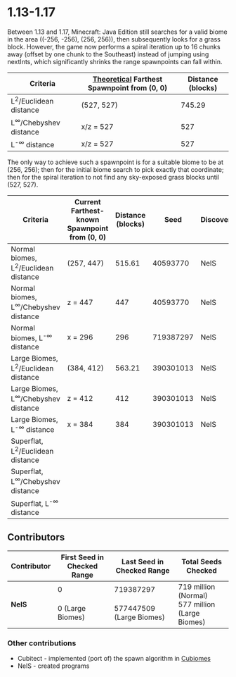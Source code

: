 # 1.13-1.17

Between 1.13 and 1.17, Minecraft: Java Edition still searches for a valid biome in the area ((-256, -256), (256, 256)), then subsequently looks for a grass block. However, the game now performs a spiral iteration up to 16 chunks away (offset by one chunk to the Southeast) instead of jumping using nextInts, which significantly shrinks the range spawnpoints can fall within.

| Criteria                               | <ins>Theoretical</ins> Farthest Spawnpoint from (0, 0) | Distance (blocks) |
| -------------------------------------- | ------------------------------------------------------ | ----------------- |
| L<sup>2</sup>/Euclidean distance       | (527, 527)                                             | 745.29            |
| L<sup>&infin;</sup>/Chebyshev distance | x/z = 527                                              | 527               |
| L<sup>-&infin;</sup> distance          | x/z = 527                                              | 527               |

The only way to achieve such a spawnpoint is for a suitable biome to be at (256, 256); then for the initial biome search to pick exactly that coordinate; then for the spiral iteration to not find any sky-exposed grass blocks until (527, 527).

| Criteria                                              | Current Farthest-known Spawnpoint from (0, 0) | Distance (blocks) | Seed      | Discoverer |
| ----------------------------------------------------- | --------------------------------------------- | ----------------- | --------- | ---------- |
| Normal biomes, L<sup>2</sup>/Euclidean distance       | (257, 447)                                    | 515.61            | 40593770  | NelS       |
| Normal biomes, L<sup>&infin;</sup>/Chebyshev distance | z = 447                                       | 447               | 40593770  | NelS       |
| Normal biomes, L<sup>-&infin;</sup> distance          | x = 296                                       | 296               | 719387297 | NelS       |
| Large Biomes, L<sup>2</sup>/Euclidean distance        | (384, 412)                                    | 563.21            | 390301013 | NelS       |
| Large Biomes, L<sup>&infin;</sup>/Chebyshev distance  | z = 412                                       | 412               | 390301013 | NelS       |
| Large Biomes, L<sup>-&infin;</sup> distance           | x = 384                                       | 384               | 390301013 | NelS       |
| Superflat, L<sup>2</sup>/Euclidean distance           |                                               |                   |           |            |
| Superflat, L<sup>&infin;</sup>/Chebyshev distance     |                                               |                   |           |            |
| Superflat, L<sup>-&infin;</sup> distance              |                                               |                   |           |            |
<!--
| Single Biome, L<sup>2</sup>/Euclidean distance        |                                               |                   |           |            |
| Single Biome, L<sup>&infin;</sup>/Chebyshev distance  |                                               |                   |           |            |
| Single Biome, L<sup>-&infin;</sup> distance           |                                               |                   |           |            |
-->

## Contributors
<table>
	<thead>
		<tr> <th>Contributor</th> <th>First Seed in Checked Range</th> <th>Last Seed in Checked Range</th> <th>Total Seeds Checked</th> </tr>
	</thead>
	<tbody>
		<tr> <td rowspan=2><b>NelS</b></td> <td>0</td>                <td>719387297</td> <td rowspan=2>719 million (Normal)<br>577 million (Large Biomes)</td> </tr>
		<tr>                                <td>0 (Large Biomes)</td> <td>577447509 (Large Biomes)</td>                                                        </tr>
	</tbody>
</table>

### Other contributions
- Cubitect - implemented (port of) the spawn algorithm in [Cubiomes](https://github.com/Cubitect/cubiomes)
- NelS - created programs